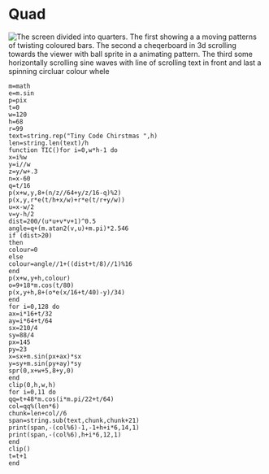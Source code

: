 # Quad
![The screen divided into quarters. The first showing a a moving patterns of twisting coloured bars. The second a cheqerboard in 3d scrolling towards the viewer with ball sprite in a animating pattern. The third some horizontally scrolling sine waves with line of scrolling text in front and last a spinning circluar colour whele](./quad.gif)
```
m=math
e=m.sin
p=pix
t=0
w=120
h=68
r=99
text=string.rep("Tiny Code Chirstmas ",h)
len=string.len(text)/h
function TIC()for i=0,w*h-1 do
x=i%w
y=i//w
z=y/w+.3
n=x-60
q=t/16
p(x+w,y,8+(n/z//64+y/z/16-q)%2)
p(x,y,r*e(t/h+x/w)+r*e(t/r+y/w))
u=x-w/2
v=y-h/2
dist=200/(u*u+v*v+1)^0.5
angle=q+(m.atan2(v,u)+m.pi)*2.546
if (dist>20)
then
colour=0
else
colour=angle//1+((dist+t/8)//1)%16
end
p(x+w,y+h,colour)
o=9+18*m.cos(t/80)
p(x,y+h,8+(o*e(x/16+t/40)-y)/34)
end
for i=0,128 do
ax=i*16+t/32
ay=i*64+t/64
sx=210/4
sy=88/4
px=145
py=23
x=sx+m.sin(px+ax)*sx
y=sy+m.sin(py+ay)*sy
spr(0,x+w+5,8+y,0)
end
clip(0,h,w,h)
for i=0,11 do
qq=t+48*m.cos(i*m.pi/22+t/64)
col=qq%(len*6)
chunk=len+col//6
span=string.sub(text,chunk,chunk+21)
print(span,-(col%6)-1,-1+h+i*6,14,1)
print(span,-(col%6),h+i*6,12,1)
end
clip()
t=t+1
end
```